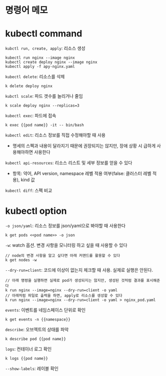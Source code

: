 # 명령어 메모
# kubectl command
`kubctl run, create, apply`: 리소스 생성
```
kubectl run nginx --image nginx
kubectl create deploy nginx --image nginx
kubectl apply -f apy-nginx.yaml
```

`kubectl delete`: 리소스를 삭제
```
k delete deploy nginx
```

`kubctl scale`: 파드 갯수를 늘리거나 줄임
```
k scale deploy nginx --replicas=3
```

`kubectl exec`: 파드에 접속
```
k exec {{pod name}} -it -- bin/bash
```

`kubectl edit`: 리소스 정보를 직접 수정해야할 때 사용
- 명세의 스펙과 내용이 달라지기 때문에 권장되지는 않지만, 장애 상황 시 급하게 사용해야하면 사용한다

`kubectl api-resources`: 리소스 리스트 및 세부 정보를 얻을 수 있다
- 항목: 약어, API version, namespace 레벨 적용 여부(false: 클러스터 레벨 적용), kind 값

`kubectl diff`: 스펙 비교

# kubectl option
`-o json/yaml`: 리소스 정보를 json/yaml으로 봐야할 때 사용한다
```
k get pods <<pod name>> -o json
```

`-w`: watch 옵션. 변경 사항을 모니터링 하고 싶을 때 사용할 수 있다
```\
// node의 변경 사항을 알고 싶다면 아래 커맨드를 활용할 수 있다
k get nodes -w
```

`--dry-run=client`: 코드에 이상이 없는지 체크할 때 사용. 실제로 실행은 안된다.
```
// 아래 명령을 실행하면 실제로 pod가 생성되지는 않지만, 생성된 것처럼 결과를 표시해준다
k run nginx --image=nginx --dry-run=client -o yaml
// 아래처럼 파일로 출력을 하면, apply로 리소스를 생성할 수 있다
k run nginx --image=nginx --dry-run=client -o yaml > nginx_pod.yaml
```

`events`: 이벤트를 네임스페이스 단위로 확인
```
k get events -n {{namespace}}
```

`describe`: 오브젝트의 상태를 파악
```
k describe pod {{pod name}}
```

`logs`: 컨테이너 로그 확인
```
k logs {{pod name}}
```

`--show-labels`: 레이블 확인